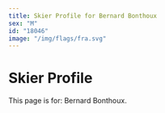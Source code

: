 ```yaml
---
title: Skier Profile for Bernard Bonthoux
sex: "M"
id: "18046"
image: "/img/flags/fra.svg" 
---
```


# Skier Profile

This page is for: Bernard Bonthoux.
    